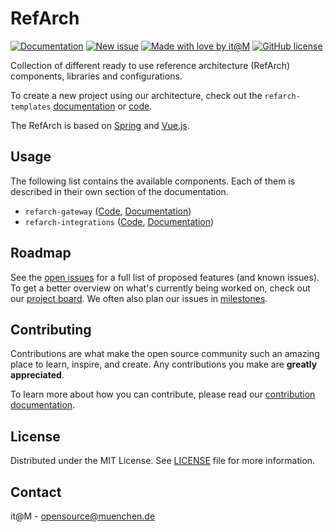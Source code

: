 [open-issues]: https://github.com/it-at-m/refarch/issues
[new-issue]: https://github.com/it-at-m/refarch/issues/new/choose
[milestones]: https://github.com/it-at-m/refarch/milestones
[project-board]: https://github.com/orgs/it-at-m/projects/17
[documentation]: https://refarch.oss.muenchen.de/
[contribution-documentation]: https://refarch-templates.oss.muenchen.de/contribute.html
[itm-opensource]: https://opensource.muenchen.de/
[license]: ../LICENSE
[code-of-conduct]: ./CODE_OF_CONDUCT.md

[refarch-templates-documentation]: https://refarch-templates.oss.muenchen.de
[refarch-templates-code]: https://github.com/it-at-m/refarch-templates
[spring-documentation]: https://spring.io/
[vuejs-documentation]:  https://vuejs.org/
[gateway-documentation]: https://refarch.oss.muenchen.de/gateway
[gateway-code]: ../refarch-gateway
[integrations-documentation]: https://refarch.oss.muenchen.de/integrations
[integrations-code]: ../refarch-integrations

[documentation-shield]: https://img.shields.io/badge/documentation-blue?style=for-the-badge
[new-issue-shield]: https://img.shields.io/badge/new%20issue-blue?style=for-the-badge
[made-with-love-shield]: https://img.shields.io/badge/made%20with%20%E2%9D%A4%20by-it%40M-yellow?style=for-the-badge
[license-shield]: https://img.shields.io/github/license/it-at-m/refarch?style=for-the-badge

# RefArch

[![Documentation][documentation-shield]][documentation]
[![New issue][new-issue-shield]][new-issue]
[![Made with love by it@M][made-with-love-shield]][itm-opensource]
[![GitHub license][license-shield]][license]

Collection of different ready to use reference architecture (RefArch) components, libraries and configurations.

To create a new project using our architecture, check out the `refarch-templates` [documentation][refarch-templates-documentation] or [code][refarch-templates-code].

The RefArch is based on [Spring][spring-documentation] and [Vue.js][vuejs-documentation].

## Usage

The following list contains the available components. Each of them is described in their own section of the documentation.

- `refarch-gateway` ([Code][gateway-code], [Documentation][gateway-documentation])
- `refarch-integrations` ([Code][integrations-code], [Documentation][integrations-documentation])

## Roadmap

See the [open issues][open-issues] for a full list of proposed features (and known issues).
To get a better overview on what's currently being worked on, check out our [project board][project-board].
We often also plan our issues in [milestones][milestones].

## Contributing

Contributions are what make the open source community such an amazing place to learn, inspire, and create. Any contributions you make are **greatly appreciated**.

To learn more about how you can contribute, please read our [contribution documentation][contribution-documentation].

## License

Distributed under the MIT License. See [LICENSE][license] file for more information.

## Contact

it@M - opensource@muenchen.de

